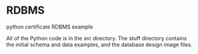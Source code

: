 # RDBMS
python certificate RDBMS example

All of the Python code is in the src directory. The stuff directory contains the initial schema and data examples, and the database design image files.
